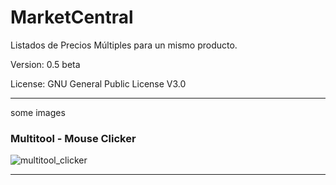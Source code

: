 # MarketCentral
Listados de Precios Múltiples para un mismo producto.

Version: 0.5 beta

License: GNU General Public License V3.0

----------------------------------------------------------------
some images

### Multitool - Mouse Clicker
![multitool_clicker](https://user-images.githubusercontent.com/26487160/35359442-de5b1c5e-0138-11e8-9a53-06a6e92e3afb.jpg)

----------------------------------------------------------------
